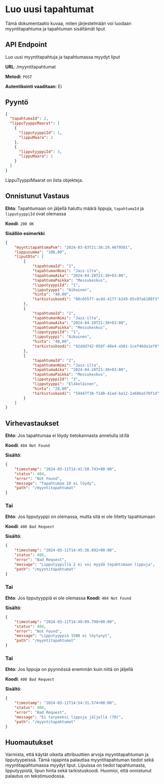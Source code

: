 # Luo uusi tapahtumat
Tämä dokumentaatio kuvaa, miten järjestelmään voi luodaan myyntitapahtuma ja tapahtuman sisältämät liput

## API Endpoint
Luo uusi myyntitapahtuja ja tapahtumassa myydyt liput

**URL**: /myyntitapahtumat

**Metodi**: `POST`

**Autentikointi vaaditaan**: Ei

## Pyyntö
```json
{
  "tapahtumaId": 2,
  "lippuTyyppiMaarat": [
    {
      "lipputyyppiId": 1,
      "lippuMaara": 2
    },
    {
      "lipputyyppiId": 3,
      "lippuMaara": 1
    }
  ]
}
```
LippuTyyppiMaarat on lista objekteja.

## Onnistunut Vastaus
**Ehto**: Tapahtumaan on jäljellä haluttu määrä lippuja, `tapahtumaId` ja `lipputyyppiId` ovat olemassa

**Koodi**: `200 OK`

**Sisällön esimerkki**
```json
{
    "myyntitapahtumaPvm": "2024-03-03T21:36:29.4679581",
    "loppusumma": "108,00",
    "liputDto": [
        {
            "tapahtumaId": "2",
            "tapahtumanNimi": "Jazz-ilta",
            "tapahtumaAika": "2024-04-20T21:30+03:00",
            "tapahtumaPaikka": "Messukeskus",
            "lipputyyppiId": "1",
            "lipputyyppi": "Aikuinen",
            "hinta": "40,00",
            "tarkistuskoodi": "08c655f7-acdd-4177-b249-85c07a6100f3"
        },
        {
            "tapahtumaId": "2",
            "tapahtumanNimi": "Jazz-ilta",
            "tapahtumaAika": "2024-04-20T21:30+03:00",
            "tapahtumaPaikka": "Messukeskus",
            "lipputyyppiId": "1",
            "lipputyyppi": "Aikuinen",
            "hinta": "40,00",
            "tarkistuskoodi": "92ddd742-058f-40e4-a501-1cef46da1ef8"
        },
        {
            "tapahtumaId": "2",
            "tapahtumanNimi": "Jazz-ilta",
            "tapahtumaAika": "2024-04-20T21:30+03:00",
            "tapahtumaPaikka": "Messukeskus",
            "lipputyyppiId": "3",
            "lipputyyppi": "Eläkeläinen",
            "hinta": "28,00",
            "tarkistuskoodi": "59447f38-f1d8-41ad-ba12-2a686a570f1d"
        }
    ]
}
```

## Virhevastaukset
**Ehto**: Jos tapahtumaa ei löydy tietokannasta annetulla id:llä

**Koodi**: `404 Not Found`

**Sisältö**: 

```json
{
    "timestamp": "2024-03-11T14:41:50.743+00:00",
    "status": 404,
    "error": "Not Found",
    "message": "Tapahtumaa 10 ei löydy",
    "path": "/myyntitapahtumat"
}
```

### Tai

**Ehto**: Jos lipputyyppi on olemassa, mutta sitä ei ole liitetty tapahtumaan

**Koodi**: `400 Bad Request`

**Sisältö**: 
```json
{
    "timestamp": "2024-03-11T14:45:36.092+00:00",
    "status": 400,
    "error": "Bad Request",
    "message": "Lipputyypillä 2 ei voi myydä tapahtumaan lippuja",
    "path": "/myyntitapahtumat"
}
```
### Tai

**Ehto**: Jos lipputyyppiä ei ole olemassa
**Koodi**: `404 Not Found`

**Sisältö**: 
```json
{
    "timestamp": "2024-03-11T14:48:09.798+00:00",
    "status": 404,
    "error": "Not Found",
    "message": "Lipputyyppiä 1500 ei löytynyt",
    "path": "/myyntitapahtumat"
}
```
### Tai

**Ehto**: Jos lippuja on pyynnössä enemmän kuin niitä on jäljellä

**Koodi**: `400 Bad Request`

**Sisältö**: 
```json
{
    "timestamp": "2024-03-11T14:54:31.574+00:00",
    "status": 400,
    "error": "Bad Request",
    "message": "Ei tarpeeksi lippuja jäljellä (70)",
    "path": "/myyntitapahtumat"
}
```

## Huomautukset
Varmista, että käytät oikeita attribuuttien arvoja myyntitapahtuman ja lipputyypeissä.
Tämä rajapinta palauttaa myyntitapahtuman tiedot sekä myyntitapahtumassa myydyt liput. Lipuissa on tiedot tapahtumasta, lipputyypistä, lipun hinta sekä tarkistuskoodi. 
Huomioi, että onnistunut palautus on tekstimuodossa.
